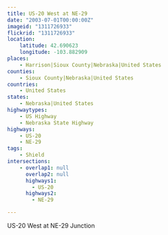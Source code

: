 ```yaml
---
title: US-20 West at NE-29
date: "2003-07-01T00:00:00Z"
imageid: "1311726933"
flickrid: "1311726933"
location:
    latitude: 42.690623
    longitude: -103.882909
places:
    - Harrison|Sioux County|Nebraska|United States
counties:
    - Sioux County|Nebraska|United States
countries:
    - United States
states:
    - Nebraska|United States
highwaytypes:
    - US Highway
    - Nebraska State Highway
highways:
    - US-20
    - NE-29
tags:
    - Shield
intersections:
    - overlap1: null
      overlap2: null
      highways1:
        - US-20
      highways2:
        - NE-29

---
```

US-20 West at NE-29 Junction